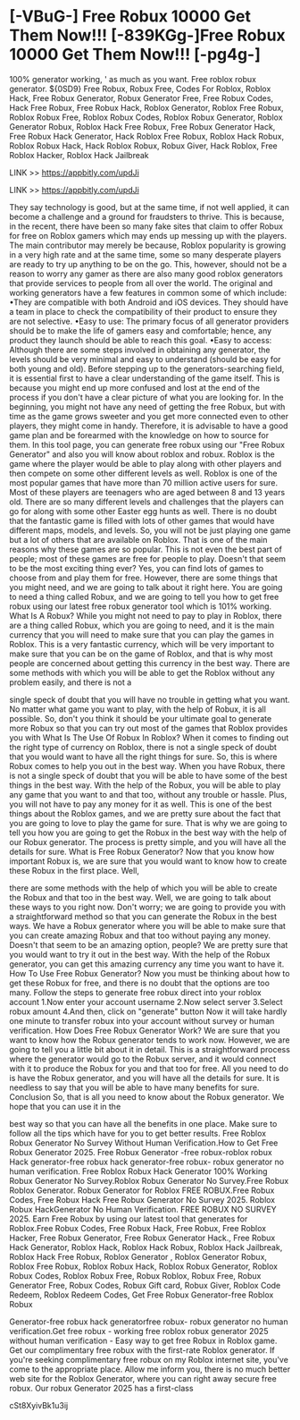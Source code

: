 # [-VBuG-] Free Robux 10000 Get Them Now!!! [-839KGg-]Free Robux 10000 Get Them Now!!! [-pg4g-]

100% generator working, ' as much as you want. Free roblox robux generator. ${0SD9} Free Robux, Robux Free, Codes For Roblox, Roblox Hack, Free Robux Generator, Robux Generator Free, Free Robux Codes, Hack Free Robux, Free Robux Hack, Roblox Generator, Roblox Free Robux, Roblox Robux Free, Roblox Robux Codes, Roblox Robux Generator, Roblox Generator Robux, Roblox Hack Free Robux, Free Robux Generator Hack, Free Robux Hack Generator, Hack Roblox Free Robux, Roblox Hack Robux, Roblox Robux Hack, Hack Roblox Robux, Robux Giver, Hack Roblox, Free Roblox Hacker, Roblox Hack Jailbreak

 

LINK >> https://appbitly.com/updJi

LINK >> https://appbitly.com/updJi

 

They say technology is good, but at the same time, if not well applied, it can become a challenge and a ground for fraudsters to thrive. This is because, in the recent, there have been so many fake sites that claim to offer Robux for free on Roblox gamers which may ends up messing up with the players. The main contributor may merely be because, Roblox popularity is growing in a very high rate and at the same time, some so many desperate players are ready to try up anything to be on the go. This, however, should not be a reason to worry any gamer as there are also many good roblox generators that provide services to people from all over the world. The original and working generators have a few features in common some of which include: •They are compatible with both Android and iOS devices. They should have a team in place to check the compatibility of their product to ensure they are not selective. •Easy to use: The primary focus of all generator providers should be to make the life of gamers easy and comfortable; hence, any product they launch should be able to reach this goal. •Easy to access: Although there are some steps involved in obtaining any generator, the levels should be very minimal and easy to understand (should be easy for both young and old). Before stepping up to the generators-searching field, it is essential first to have a clear understanding of the game itself. This is because you might end up more confused and lost at the end of the process if you don't have a clear picture of what you are looking for. In the beginning, you might not have any need of getting the free Robux, but with time as the game grows sweeter and you get more connected even to other players, they might come in handy. Therefore, it is advisable to have a good game plan and be forearmed with the knowledge on how to source for them. In this tool page, you can generate free robux using our "Free Robux Generator" and also you will know about roblox and robux. Roblox is the game where the player would be able to play along with other players and then compete on some other different levels as well. Roblox is one of the most popular games that have more than 70 million active users for sure. Most of these players are teenagers who are aged between 8 and 13 years old. There are so many different levels and challenges that the players can go for along with some other Easter egg hunts as well. There is no doubt that the fantastic game is filled with lots of other games that would have different maps, models, and levels. So, you will not be just playing one game but a lot of others that are available on Roblox. That is one of the main reasons why these games are so popular. This is not even the best part of people; most of these games are free for people to play. Doesn't that seem to be the most exciting thing ever? Yes, you can find lots of games to choose from and play them for free. However, there are some things that you might need, and we are going to talk about it right here. You are going to need a thing called Robux, and we are going to tell you how to get free robux using our latest free robux generator tool which is 101% working. What Is A Robux? While you might not need to pay to play in Roblox, there are a thing called Robux, which you are going to need, and it is the main currency that you will need to make sure that you can play the games in Roblox. This is a very fantastic currency, which will be very important to make sure that you can be on the game of Roblox, and that is why most people are concerned about getting this currency in the best way. There are some methods with which you will be able to get the Roblox without any problem easily, and there is not a

single speck of doubt that you will have no trouble in getting what you want. No matter what game you want to play, with the help of Robux, it is all possible. So, don't you think it should be your ultimate goal to generate more Robux so that you can try out most of the games that Roblox provides you with What Is The Use Of Robux In Roblox? When it comes to finding out the right type of currency on Roblox, there is not a single speck of doubt that you would want to have all the right things for sure. So, this is where Robux comes to help you out in the best way. When you have Robux, there is not a single speck of doubt that you will be able to have some of the best things in the best way. With the help of the Robux, you will be able to play any game that you want to and that too, without any trouble or hassle. Plus, you will not have to pay any money for it as well. This is one of the best things about the Roblox games, and we are pretty sure about the fact that you are going to love to play the game for sure. That is why we are going to tell you how you are going to get the Robux in the best way with the help of our Robux generator. The process is pretty simple, and you will have all the details for sure. What is Free Robux Generator? Now that you know how important Robux is, we are sure that you would want to know how to create these Robux in the first place. Well,

there are some methods with the help of which you will be able to create the Robux and that too in the best way. Well, we are going to talk about these ways to you right now. Don't worry; we are going to provide you with a straightforward method so that you can generate the Robux in the best ways. We have a Robux generator where you will be able to make sure that you can create amazing Robux and that too without paying any money. Doesn't that seem to be an amazing option, people? We are pretty sure that you would want to try it out in the best way. With the help of the Robux generator, you can get this amazing currency any time you want to have it. How To Use Free Robux Generator? Now you must be thinking about how to get these Robux for free, and there is no doubt that the options are too many. Follow the steps to generate free robux direct into your roblox account 1.Now enter your account username 2.Now select server 3.Select robux amount 4.And then, click on "generate" button Now it will take hardly one minute to transfer robux into your account without survey or human verification. How Does Free Robux Generator Work? We are sure that you want to know how the Robux generator tends to work now. However, we are going to tell you a little bit about it in detail. This is a straightforward process where the generator would go to the Robux server, and it would connect with it to produce the Robux for you and that too for free. All you need to do is have the Robux generator, and you will have all the details for sure. It is needless to say that you will be able to have many benefits for sure. Conclusion So, that is all you need to know about the Robux generator. We hope that you can use it in the

best way so that you can have all the benefits in one place. Make sure to follow all the tips which have for you to get better results. Free Roblox Robux Generator No Survey Without Human Verification.How to Get Free Robux Generator 2025. Free Robux Generator -free robux-roblox robux Hack generator-free robux hack generator-free robux- robux generator no human verification. Free Roblox Robux Hack Generator 100% Working Robux Generator No Survey.Roblox Robux Generator No Survey.Free Robux Roblox Generator. Robux Generator for Roblox FREE ROBUX.Free Robux Codes, Free Robux Hack Free Robux Generator No Survey 2025. Roblox Robux HackGenerator No Human Verification. FREE ROBUX NO SURVEY 2025. Earn Free Robux by using our latest tool that generates for Roblox.Free Robux Codes, Free Robux Hack, Free Robux, Free Roblox Hacker, Free Robux Generator, Free Robux Generator Hack., Free Robux Hack Generator, Roblox Hack, Roblox Hack Robux, Roblox Hack Jailbreak, Roblox Hack Free Robux, Roblox Generator , Roblox Generator Robux, Roblox Free Robux, Roblox Robux Hack, Roblox Robux Generator, Roblox Robux Codes, Roblox Robux Free, Robux Roblox, Robux Free, Robux Generator Free, Robux Codes, Robux Gift card, Robux Giver, Roblox Code Redeem, Roblox Redeem Codes, Get Free Robux Generator-free Roblox Robux

Generator-free robux hack generatorfree robux- robux generator no human verification.Get free robux - working free roblox robux generator 2025 without human verification - Easy way to get free Robux in Roblox game. Get our complimentary free robux with the first-rate Roblox generator. If you're seeking complimentary free robux on my Roblox internet site, you've come to the appropriate place. Allow me inform you, there is no much better web site for the Roblox Generator, where you can right away secure free robux. Our robux Generator 2025 has a first-class

cSt8XyivBk1u3ij

